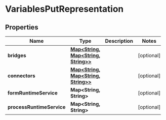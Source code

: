 # VariablesPutRepresentation

## Properties
Name | Type | Description | Notes
------------ | ------------- | ------------- | -------------
**bridges** | [**Map&lt;String, Map&lt;String, String&gt;&gt;**](Map.md) |  |  [optional]
**connectors** | [**Map&lt;String, Map&lt;String, String&gt;&gt;**](Map.md) |  |  [optional]
**formRuntimeService** | **Map&lt;String, String&gt;** |  |  [optional]
**processRuntimeService** | **Map&lt;String, String&gt;** |  |  [optional]
